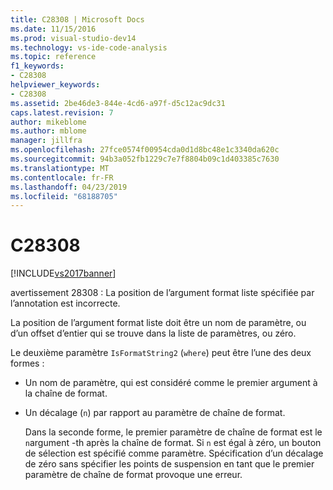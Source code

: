 ```yaml
---
title: C28308 | Microsoft Docs
ms.date: 11/15/2016
ms.prod: visual-studio-dev14
ms.technology: vs-ide-code-analysis
ms.topic: reference
f1_keywords:
- C28308
helpviewer_keywords:
- C28308
ms.assetid: 2be46de3-844e-4cd6-a97f-d5c12ac9dc31
caps.latest.revision: 7
author: mikeblome
ms.author: mblome
manager: jillfra
ms.openlocfilehash: 27fce0574f00954cda0d1d8bc48e1c3340da620c
ms.sourcegitcommit: 94b3a052fb1229c7e7f8804b09c1d403385c7630
ms.translationtype: MT
ms.contentlocale: fr-FR
ms.lasthandoff: 04/23/2019
ms.locfileid: "68188705"
---
```

# <a name="c28308"></a>C28308
[!INCLUDE[vs2017banner](../includes/vs2017banner.md)]

avertissement 28308 : La position de l’argument format liste spécifiée par l’annotation est incorrecte.  
  
 La position de l’argument format liste doit être un nom de paramètre, ou d’un offset d’entier qui se trouve dans la liste de paramètres, ou zéro.  
  
 Le deuxième paramètre `IsFormatString2` (`where`) peut être l’une des deux formes :  
  
- Un nom de paramètre, qui est considéré comme le premier argument à la chaîne de format.  
  
- Un décalage (`n`) par rapport au paramètre de chaîne de format.  
  
  Dans la seconde forme, le premier paramètre de chaîne de format est le `n`argument -th après la chaîne de format. Si `n` est égal à zéro, un bouton de sélection est spécifié comme paramètre. Spécification d’un décalage de zéro sans spécifier les points de suspension en tant que le premier paramètre de chaîne de format provoque une erreur.
